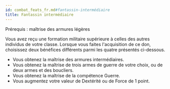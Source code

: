 ```yaml
---
id: combat_feats_fr.md#fantassin-intermédiaire
title: Fantassin intermédiaire
---
```


Prérequis : maîtrise des armures légères

Vous avez reçu une formation militaire supérieure à celles des autres individus de votre classe. Lorsque vous faites l'acquisition de ce don, choisissez deux bénéfices différents parmi les quatre présentés ci-dessous.

* Vous obtenez la maîtrise des armures intermédiaires.
* Vous obtenez la maîtrise de trois armes de guerre de votre choix, ou de deux armes et des boucliers.
* Vous obtenez la maîtrise de la compétence Guerre.
* Vous augmentez votre valeur de Dextérité ou de Force de 1 point.

